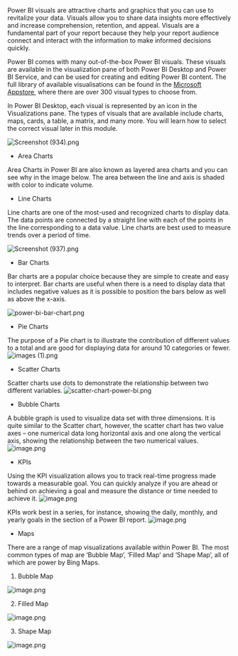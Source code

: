Power BI visuals are attractive charts and graphics that you can use to revitalize your data. Visuals allow you to share data insights more effectively and increase comprehension, retention, and appeal. Visuals are a fundamental part of your report because they help your report audience connect and interact with the information to make informed decisions quickly.

Power BI comes with many out-of-the-box Power BI visuals. These visuals are available in the visualization pane of both Power BI Desktop and Power BI Service, and can be used for creating and editing Power BI content. The full library of available visualisations can be found in the [Microsoft Appstore](https://appsource.microsoft.com/en-GB/marketplace/apps?product=power-bi-visuals), where there are over 300 visual types to choose from.

In Power BI Desktop, each visual is represented by an icon in the Visualizations pane. The types of visuals that are available include charts, maps, cards, a table, a matrix, and many more. You will learn how to select the correct visual later in this module.

![Screenshot (934).png](https://dphi-live.s3.amazonaws.com/media_uploads/Screenshot_934_de9e4862acd64e10b7f27400f62f8c50.png)

* Area Charts
 
Area Charts in Power BI are also known as layered area charts and you can see why in the image below. The area between the line and axis is shaded with color to indicate volume. 

* Line Charts

Line charts are one of the most-used and recognized charts to display data. The data points are connected by a straight line with each of the points in the line corresponding to a data value. Line charts are best used to measure trends over a period of time.

![Screenshot (937).png](https://dphi-live.s3.amazonaws.com/media_uploads/Screenshot_937_ea2ab5b3210d4bfcb5adfedd0468090e.png)

* Bar Charts

Bar charts are a popular choice because they are simple to create and easy to interpret. Bar charts are useful when there is a need to display data that includes negative values as it is possible to position the bars below as well as above the x-axis.

![power-bi-bar-chart.png](https://dphi-live.s3.amazonaws.com/media_uploads/power-bi-bar-chart_65908d57b3e94569a05e474b3d02e0a6.png)

* Pie Charts

The purpose of a Pie chart is to illustrate the contribution of different values to a total and are good for displaying data for around 10 categories or fewer.
![images (1).png](https://dphi-live.s3.amazonaws.com/media_uploads/images_1_560fe72a392e459faddb1944eda609eb.png)

* Scatter Charts

Scatter charts use dots to demonstrate the relationship between two different variables. 
![scatter-chart-power-bi.png](https://dphi-live.s3.amazonaws.com/media_uploads/scatter-chart-power-bi_e658eaeda32349ffa756a82f3dc269ac.png)

* Bubble Charts

A bubble graph is used to visualize data set with three dimensions. It is quite similar to the Scatter chart, however, the scatter chart has two value axes – one numerical data long horizontal axis and one along the vertical axis, showing the relationship between the two numerical values.
![image.png](https://dphi-live.s3.amazonaws.com/media_uploads/image_d5fb6c2cfbab47c78bf85562b92bd5d8.png)

* KPIs

Using the KPI visualization allows you to track real-time progress made towards a measurable goal. You can quickly analyze if you are ahead or behind on achieving a goal and measure the distance or time needed to achieve it.
![image.png](https://dphi-live.s3.amazonaws.com/media_uploads/image_dcd912e37cfb4d38ae0c9844a07318b5.png)

KPIs work best in a series, for instance, showing the daily, monthly, and yearly goals in the section of a Power BI report.
![image.png](https://dphi-live.s3.amazonaws.com/media_uploads/image_5458bdbedca942eba3c5dc202d6160e4.png)

* Maps

There are a range of map visualizations available within Power BI. The most common types of map are ‘Bubble Map’, ‘Filled Map’ and ‘Shape Map’, all of which are power by Bing Maps.

1) Bubble Map

![image.png](https://dphi-live.s3.amazonaws.com/media_uploads/image_0370b2b651ac44178963a52d589d6794.png)

2) Filled Map 

![image.png](https://dphi-live.s3.amazonaws.com/media_uploads/image_99d12b2d1373477bb7554dfbe0c816f7.png)

3) Shape Map

![image.png](https://dphi-live.s3.amazonaws.com/media_uploads/image_d9a955a65ea342bbaf2b3cbeae4f5cf6.png)
